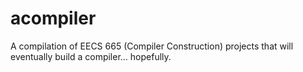 # acompiler
A compilation of EECS 665 (Compiler Construction) projects that will eventually build a compiler... hopefully.
